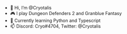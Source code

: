 - 👋 Hi, I’m @Cryotalis
- 🎮 I play Dungeon Defenders 2 and Granblue Fantasy
- 🌱 Currently learning Python and Typescript
- 📫 Discord: Cryo#4704, Twitter: @Cryotalis

<!---
Cryotalis/Cryotalis is a ✨ special ✨ repository because its `README.md` (this file) appears on your GitHub profile.
You can click the Preview link to take a look at your changes.
--->
